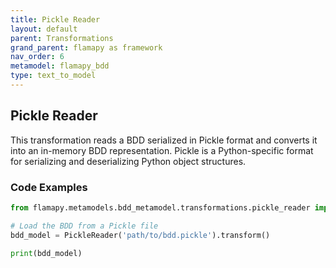 ```yaml
---
title: Pickle Reader
layout: default
parent: Transformations
grand_parent: flamapy as framework
nav_order: 6
metamodel: flamapy_bdd
type: text_to_model
---
```


## Pickle Reader

This transformation reads a BDD serialized in Pickle format and converts it into an in-memory BDD representation. Pickle is a Python-specific format for serializing and deserializing Python object structures.

### Code Examples

```python
from flamapy.metamodels.bdd_metamodel.transformations.pickle_reader import PickleReader

# Load the BDD from a Pickle file
bdd_model = PickleReader('path/to/bdd.pickle').transform()

print(bdd_model)
```

